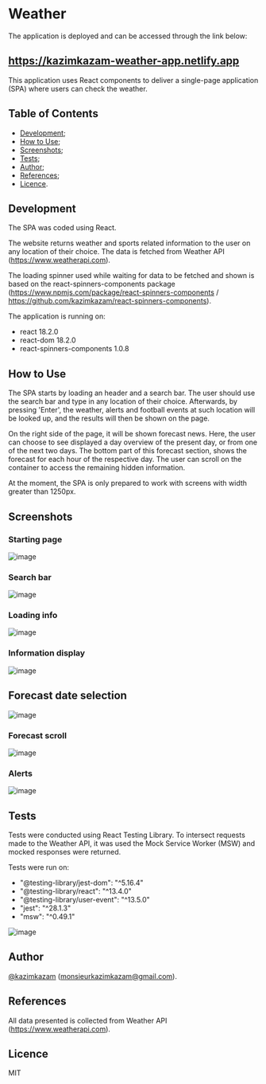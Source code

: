 # Weather

The application is deployed and can be accessed through the link below:

## https://kazimkazam-weather-app.netlify.app

This application uses React components to deliver a single-page application (SPA) where users can check the weather.

## Table of Contents

- [Development](#development);
- [How to Use](#how-to-use);
- [Screenshots](#screenshots);
- [Tests](#tests);
- [Author](#author);
- [References](#references);
- [Licence](#licence).

## Development

The SPA was coded using React.

The website returns weather and sports related information to the user on any location of their choice. The data is fetched from Weather API (https://www.weatherapi.com).

The loading spinner used while waiting for data to be fetched and shown is based on the react-spinners-components package (https://www.npmjs.com/package/react-spinners-components / https://github.com/kazimkazam/react-spinners-components).

The application is running on:

- react 18.2.0
- react-dom 18.2.0
- react-spinners-components 1.0.8

## How to Use

The SPA starts by loading an header and a search bar. The user should use the search bar and type in any location of their choice. Afterwards, by pressing 'Enter', the weather, alerts and football events at such location will be looked up, and the results will then be shown on the page.

On the right side of the page, it will be shown forecast news. Here, the user can choose to see displayed a day overview of the present day, or from one of the next two days.
The bottom part of this forecast section, shows the forecast for each hour of the respective day. The user can scroll on the container to access the remaining hidden information.

At the moment, the SPA is only prepared to work with screens with width greater than 1250px.

## Screenshots

### Starting page

![image](https://github.com/kazimkazam/weather-app/blob/master/screenshots/startingPage.png?raw=true)

### Search bar

![image](https://github.com/kazimkazam/weather-app/blob/master/screenshots/searchBar.png?raw=true)

### Loading info

![image](https://github.com/kazimkazam/weather-app/blob/master/screenshots/loadingInfo.png?raw=true)

### Information display

![image](https://github.com/kazimkazam/weather-app/blob/master/screenshots/infoDisplayed.png?raw=true)

## Forecast date selection

![image](https://github.com/kazimkazam/weather-app/blob/master/screenshots/forecastDateOptions.png?raw=true)

### Forecast scroll

![image](https://github.com/kazimkazam/weather-app/blob/master/screenshots/forecastScroll.png?raw=true)

### Alerts

![image](https://github.com/kazimkazam/weather-app/blob/master/screenshots/alerts.png?raw=true)

## Tests

Tests were conducted using React Testing Library. To intersect requests made to the Weather API, it was used the Mock Service Worker (MSW) and mocked responses were returned.

Tests were run on:

- "@testing-library/jest-dom": "^5.16.4"
- "@testing-library/react": "^13.4.0"
- "@testing-library/user-event": "^13.5.0"
- "jest": "^28.1.3"
- "msw": "^0.49.1"

![image](https://github.com/kazimkazam/weather-app/blob/master/screenshots/tests/tests.png?raw=true)

## Author

[@kazimkazam](https://github.com/kazimkazam) (monsieurkazimkazam@gmail.com).

## References

All data presented is collected from Weather API (https://www.weatherapi.com).

## Licence

MIT